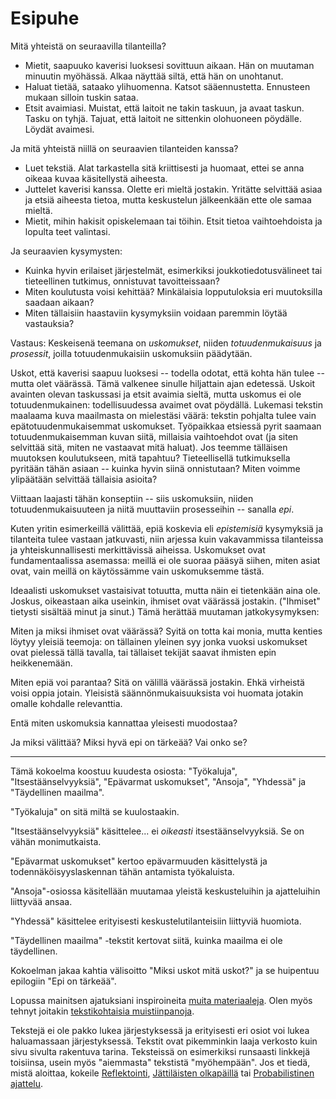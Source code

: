 # Esipuhe

Mitä yhteistä on seuraavilla tilanteilla?

- Mietit, saapuuko kaverisi luoksesi sovittuun aikaan. Hän on muutaman minuutin myöhässä. Alkaa näyttää siltä, että hän on unohtanut.
- Haluat tietää, sataako ylihuomenna. Katsot sääennustetta. Ennusteen mukaan silloin tuskin sataa.
- Etsit avaimiasi. Muistat, että laitoit ne takin taskuun, ja avaat taskun. Tasku on tyhjä. Tajuat, että laitoit ne sittenkin olohuoneen pöydälle. Löydät avaimesi.

Ja mitä yhteistä niillä on seuraavien tilanteiden kanssa?

- Luet tekstiä. Alat tarkastella sitä kriittisesti ja huomaat, ettei se anna oikeaa kuvaa käsitellystä aiheesta.
- Juttelet kaverisi kanssa. Olette eri mieltä jostakin. Yritätte selvittää asiaa ja etsiä aiheesta tietoa, mutta keskustelun jälkeenkään ette ole samaa mieltä.
- Mietit, mihin hakisit opiskelemaan tai töihin. Etsit tietoa vaihtoehdoista ja lopulta teet valintasi.

Ja seuraavien kysymysten:

- Kuinka hyvin erilaiset järjestelmät, esimerkiksi joukkotiedotusvälineet tai tieteellinen tutkimus, onnistuvat tavoitteissaan?
- Miten koulutusta voisi kehittää? Minkälaisia lopputuloksia eri muutoksilla saadaan aikaan?
- Miten tällaisiin haastaviin kysymyksiin voidaan paremmin löytää vastauksia?

Vastaus: Keskeisenä teemana on *uskomukset*, niiden *totuudenmukaisuus* ja *prosessit*, joilla totuudenmukaisiin uskomuksiin päädytään.

Uskot, että kaverisi saapuu luoksesi -- todella odotat, että kohta hän tulee -- mutta olet väärässä. Tämä valkenee sinulle hiljattain ajan edetessä. Uskoit avainten olevan taskussasi ja etsit avaimia sieltä, mutta uskomus ei ole totuudenmukainen: todellisuudessa avaimet ovat pöydällä. Lukemasi tekstin maalaama kuva maailmasta on mielestäsi väärä: tekstin pohjalta tulee vain epätotuudenmukaisemmat uskomukset. Työpaikkaa etsiessä pyrit saamaan totuudenmukaisemman kuvan siitä, millaisia vaihtoehdot ovat (ja siten selvittää sitä, miten ne vastaavat mitä haluat). Jos teemme tälläisen muutoksen koulutukseen, mitä tapahtuu? Tieteellisellä tutkimuksella pyritään tähän asiaan -- kuinka hyvin siinä onnistutaan? Miten voimme ylipäätään selvittää tällaisia asioita?

Viittaan laajasti tähän konseptiin -- siis uskomuksiin, niiden totuudenmukaisuuteen ja niitä muuttaviin prosesseihin -- sanalla *epi*.

Kuten yritin esimerkeillä välittää, epiä koskevia eli *epistemisiä* kysymyksiä ja tilanteita tulee vastaan jatkuvasti, niin arjessa kuin vakavammissa tilanteissa ja yhteiskunnallisesti merkittävissä aiheissa. Uskomukset ovat fundamentaalissa asemassa: meillä ei ole suoraa pääsyä siihen, miten asiat ovat, vain meillä on käytössämme vain uskomuksemme tästä.

Ideaalisti uskomukset vastaisivat totuutta, mutta näin ei tietenkään aina ole. Joskus, oikeastaan aika useinkin, ihmiset ovat väärässä jostakin. ("Ihmiset" tietysti sisältää minut ja sinut.) Tämä herättää muutaman jatkokysymyksen:

Miten ja miksi ihmiset ovat väärässä? Syitä on totta kai monia, mutta kenties löytyy yleisiä teemoja: on tällainen yleinen syy jonka vuoksi uskomukset ovat pielessä tällä tavalla, tai tällaiset tekijät saavat ihmisten epin heikkenemään.

Miten epiä voi parantaa? Sitä on välillä väärässä jostakin. Ehkä virheistä voisi oppia jotain. Yleisistä säännönmukaisuuksista voi huomata jotakin omalle kohdalle relevanttia.

Entä miten uskomuksia kannattaa yleisesti muodostaa?

Ja miksi välittää? Miksi hyvä epi on tärkeää? Vai onko se?

---

Tämä kokoelma koostuu kuudesta osiosta: "Työkaluja", "Itsestäänselvyyksiä", "Epävarmat uskomukset", "Ansoja", "Yhdessä" ja "Täydellinen maailma".

"Työkaluja" on sitä miltä se kuulostaakin.

"Itsestäänselvyyksiä" käsittelee... ei *oikeasti* itsestäänselvyyksiä. Se on vähän monimutkaista.

"Epävarmat uskomukset" kertoo epävarmuuden käsittelystä ja todennäköisyyslaskennan tähän antamista työkaluista.

"Ansoja"-osiossa käsitellään muutamaa yleistä keskusteluihin ja ajatteluihin liittyvää ansaa.

"Yhdessä" käsittelee erityisesti keskustelutilanteisiin liittyviä huomiota.

"Täydellinen maailma" -tekstit kertovat siitä, kuinka maailma ei ole täydellinen.

Kokoelman jakaa kahtia välisoitto "Miksi uskot mitä uskot?" ja se huipentuu epilogiin "Epi on tärkeää".

Lopussa mainitsen ajatuksiani inspiroineita [muita materiaaleja](/epi/kirjallisuutta). Olen myös tehnyt joitakin [tekstikohtaisia muistiinpanoja](/epi/muistiinpanoja).

Tekstejä ei ole pakko lukea järjestyksessä ja erityisesti eri osiot voi lukea haluamassaan järjestyksessä. Tekstit ovat pikemminkin laaja verkosto kuin sivu sivulta rakentuva tarina. Teksteissä on esimerkiksi runsaasti linkkejä toisiinsa, usein myös "aiemmasta" tekstistä "myöhempään". Jos et tiedä, mistä aloittaa, kokeile [Reflektointi](/epi/reflektointi), [Jättiläisten olkapäillä](/epi/jattilaisten_olkapailla) tai [Probabilistinen ajattelu](/epi/probabilistinen_ajattelu).
